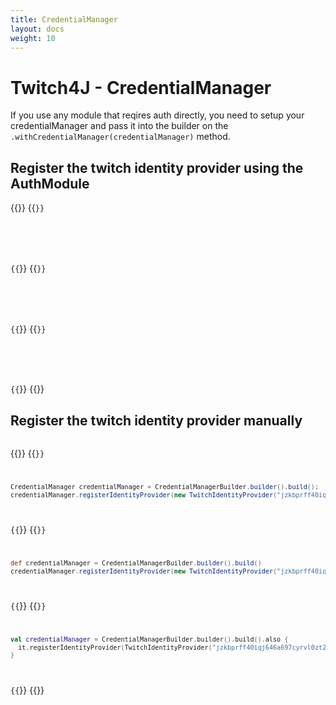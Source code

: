 ```yaml
---
title: CredentialManager
layout: docs
weight: 10
---
```


# Twitch4J - CredentialManager

If you use any module that reqires auth directly, you need to setup your credentialManager and pass it into the builder on the `.withCredentialManager(credentialManager)` method.

## Register the twitch identity provider using the AuthModule

{{<codeblocks>}}
{{<code Java>}}
```java

```
{{</code>}}
{{<code Groovy>}}
```groovy

```
{{</code>}}
{{<code Kotlin>}}
```kotlin

```
{{</code>}}
{{</codeblocks>}}

## Register the twitch identity provider manually

```java

```
{{<codeblocks>}}
{{<code Java>}}
```java
CredentialManager credentialManager = CredentialManagerBuilder.builder().build();
credentialManager.registerIdentityProvider(new TwitchIdentityProvider("jzkbprff40iqj646a697cyrvl0zt2m6", "**SECRET**", ""));
```
{{</code>}}
{{<code Groovy>}}
```groovy
def credentialManager = CredentialManagerBuilder.builder().build()
credentialManager.registerIdentityProvider(new TwitchIdentityProvider("jzkbprff40iqj646a697cyrvl0zt2m6", "**SECRET**", ""))
```
{{</code>}}
{{<code Kotlin>}}
```kotlin
val credentialManager = CredentialManagerBuilder.builder().build().also {
  it.registerIdentityProvider(TwitchIdentityProvider("jzkbprff40iqj646a697cyrvl0zt2m6", "**SECRET**", ""))
}
```
{{</code>}}
{{</codeblocks>}}
